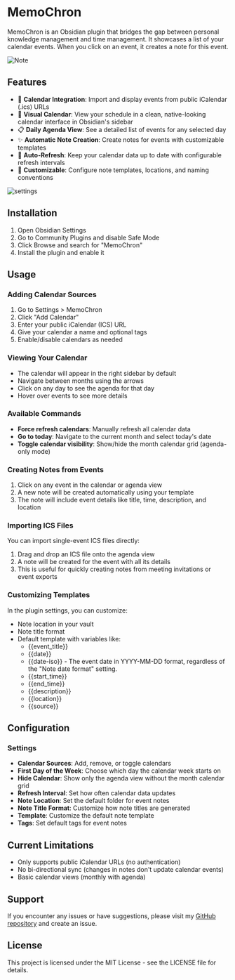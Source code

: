 # MemoChron

MemoChron is an Obsidian plugin that bridges the gap between personal knowledge management and time management.
It showcases a list of your calendar events. When you click on an event, it creates a note for this event.

![Note](screenshots/note.png)

## Features

- 📅 **Calendar Integration**: Import and display events from public iCalendar (.ics) URLs
- 👀 **Visual Calendar**: View your schedule in a clean, native-looking calendar interface in Obsidian's sidebar
- 📋 **Daily Agenda View**: See a detailed list of events for any selected day
- ✨ **Automatic Note Creation**: Create notes for events with customizable templates
- 🔄 **Auto-Refresh**: Keep your calendar data up to date with configurable refresh intervals
- 🎨 **Customizable**: Configure note templates, locations, and naming conventions

![settings](screenshots/settings.png)

## Installation

1. Open Obsidian Settings
2. Go to Community Plugins and disable Safe Mode
3. Click Browse and search for "MemoChron"
4. Install the plugin and enable it

## Usage

### Adding Calendar Sources

1. Go to Settings > MemoChron
2. Click "Add Calendar"
3. Enter your public iCalendar (ICS) URL
4. Give your calendar a name and optional tags
5. Enable/disable calendars as needed

### Viewing Your Calendar

- The calendar will appear in the right sidebar by default
- Navigate between months using the arrows
- Click on any day to see the agenda for that day
- Hover over events to see more details

### Available Commands

- **Force refresh calendars**: Manually refresh all calendar data
- **Go to today**: Navigate to the current month and select today's date
- **Toggle calendar visibility**: Show/hide the month calendar grid (agenda-only mode)

### Creating Notes from Events

1. Click on any event in the calendar or agenda view
2. A new note will be created automatically using your template
3. The note will include event details like title, time, description, and location

### Importing ICS Files

You can import single-event ICS files directly:
1. Drag and drop an ICS file onto the agenda view
2. A note will be created for the event with all its details
3. This is useful for quickly creating notes from meeting invitations or event exports

### Customizing Templates

In the plugin settings, you can customize:

- Note location in your vault
- Note title format
- Default template with variables like:
  - {{event_title}}
  - {{date}}
  - {{date-iso}} - The event date in YYYY-MM-DD format, regardless of the "Note date format" setting.
  - {{start_time}}
  - {{end_time}}
  - {{description}}
  - {{location}}
  - {{source}}

## Configuration

### Settings

- **Calendar Sources**: Add, remove, or toggle calendars
- **First Day of the Week**: Choose which day the calendar week starts on
- **Hide Calendar**: Show only the agenda view without the month calendar grid
- **Refresh Interval**: Set how often calendar data updates
- **Note Location**: Set the default folder for event notes
- **Note Title Format**: Customize how note titles are generated
- **Template**: Customize the default note template
- **Tags**: Set default tags for event notes

## Current Limitations

- Only supports public iCalendar URLs (no authentication)
- No bi-directional sync (changes in notes don't update calendar events)
- Basic calendar views (monthly with agenda)

## Support

If you encounter any issues or have suggestions, please visit my [GitHub repository](https://github.com/formax68/memoChron) and create an issue.

## License

This project is licensed under the MIT License - see the LICENSE file for details.
